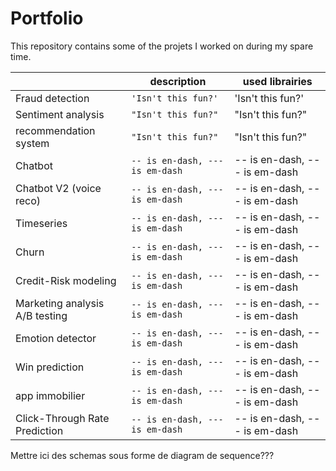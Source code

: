 # Portfolio
This repository contains some of the projets I worked on during my spare time.


|                |description                          |used librairies                         |
|----------------|-------------------------------|-----------------------------|
|Fraud detection|`'Isn't this fun?'`            |'Isn't this fun?'|
|Sentiment analysis   |`"Isn't this fun?"`            |"Isn't this fun?"|
|recommendation system   |`"Isn't this fun?"`            |"Isn't this fun?"|
|Chatbot          |`-- is en-dash, --- is em-dash`|-- is en-dash, --- is em-dash|
|Chatbot V2 (voice reco)        |`-- is en-dash, --- is em-dash`|-- is en-dash, --- is em-dash|
|Timeseries          |`-- is en-dash, --- is em-dash`|-- is en-dash, --- is em-dash|
|Churn          |`-- is en-dash, --- is em-dash`|-- is en-dash, --- is em-dash|
|Credit-Risk modeling          |`-- is en-dash, --- is em-dash`|-- is en-dash, --- is em-dash|
|Marketing analysis A/B testing         |`-- is en-dash, --- is em-dash`|-- is en-dash, --- is em-dash|
|Emotion detector         |`-- is en-dash, --- is em-dash`|-- is en-dash, --- is em-dash|
|Win prediction         |`-- is en-dash, --- is em-dash`|-- is en-dash, --- is em-dash|
|app immobilier         |`-- is en-dash, --- is em-dash`|-- is en-dash, --- is em-dash|
|Click-Through Rate Prediction       |`-- is en-dash, --- is em-dash`|-- is en-dash, --- is em-dash|



Mettre ici des schemas sous forme de diagram de sequence??? 
